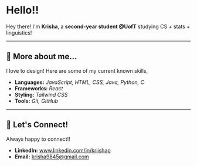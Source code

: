 # Hello!!

Hey there! I'm **Krisha**, a **second-year student @UofT** studying CS + stats + linguistics!

---

## 🍡 More about me...

I love to design! Here are some of my current known skills,

* **Languages:** _JavaScript, HTML, CSS, Java, Python, C_
* **Frameworks:** _React_
* **Styling:** _Tailwind CSS_ 
* **Tools:** _Git, GitHub_

---

## 💌 Let's Connect!

Always happy to connect!!

* **LinkedIn:** www.linkedin.com/in/kriishap
* **Email:** krisha9845@gmail.com
